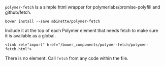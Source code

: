 `polymer-fetch` is a simple html wrapper for polymerlabs/promise-polyfill and github/fetch. 

```
bower install --save mbinette/polymer-fetch
```

Include it at the top of each Polymer element that needs fetch to make sure it is available as a global.

```
<link rel="import" href="/bower_components/polymer-fetch/polymer-fetch.html">
```

There is no element. Call `fetch` from any code within the file.
